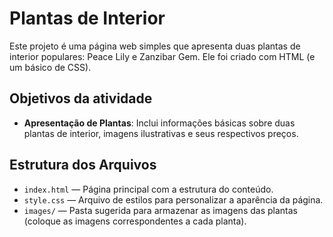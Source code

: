 # Plantas de Interior

Este projeto é uma página web simples que apresenta duas plantas de interior populares: Peace Lily e Zanzibar Gem. Ele foi criado com HTML (e um básico de CSS).

## Objetivos da atividade

- **Apresentação de Plantas**: Inclui informações básicas sobre duas plantas de interior, imagens ilustrativas e seus respectivos preços.

## Estrutura dos Arquivos

- `index.html` — Página principal com a estrutura do conteúdo.
- `style.css` — Arquivo de estilos para personalizar a aparência da página.
- `images/` — Pasta sugerida para armazenar as imagens das plantas (coloque as imagens correspondentes a cada planta).

